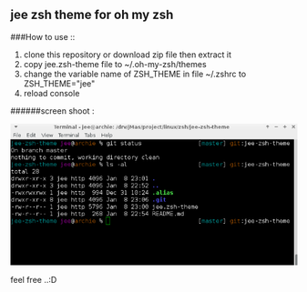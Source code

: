 ## jee zsh theme for oh my zsh
###How to use  ::
1. clone this repository or download zip file then extract it
2. copy jee.zsh-theme file to ~/.oh-my-zsh/themes
3. change the variable name of ZSH_THEME in file ~/.zshrc to ZSH_THEME="jee"
4. reload console

######screen shoot :


![alt text](https://github.com/wzije/jee-zsh-theme/blob/master/shoot_jee.zsh-theme.png "screen picture jee.zsh-theme")

feel free ..:D
